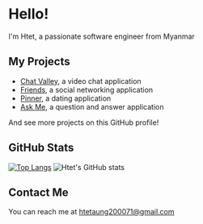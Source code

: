 # Hello!

I'm Htet, a passionate software engineer from Myanmar

## My Projects

* [Chat Valley](https://chat-valley.herokuapp.com/), a video chat application
* [Friends](https://www.youtube.com/watch?v=YVJtvKztXcA), a social networking application
* [Pinner](https://www.youtube.com/watch?v=REYGXIMTIXY), a dating application
* [Ask Me](https://askme-sigma.vercel.app/), a question and answer application 

And see more projects on this GitHub profile!

## GitHub Stats

[![Top Langs](https://github-readme-stats.vercel.app/api/top-langs/?username=Htetaungkyaw71&langs_count=3)](https://github.com/Htetaungkyaw71) ![Htet's GitHub stats](https://github-readme-stats.vercel.app/api?username=Htetaungkyaw71&show_icons=true&theme=transparent&line_height=27)


## Contact Me

You can reach me at <htetaung200071@gmail.com>

